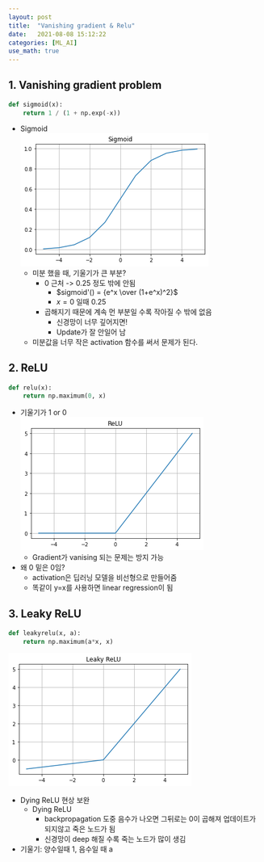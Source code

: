 ```yaml
---
layout: post
title:  "Vanishing gradient & Relu"
date:   2021-08-08 15:12:22
categories: [ML_AI]
use_math: true
---
```


## 1. Vanishing gradient problem
```python
def sigmoid(x):
    return 1 / (1 + np.exp(-x))
```
* Sigmoid  
  ![](/assets/image/relu_1.png)
  * 미분 했을 때, 기울기가 큰 부분?
    * 0 근처 -> 0.25 정도 밖에 안됨
      * $sigmoid'() = {e^x \over (1+e^x)^2}$ 
      * $x=0$ 일때 0.25
    * 곱해지기 때문에 계속 먼 부분일 수록 작아질 수 밖에 없음
      * 신경망이 너무 깊어지면!
      * Update가 잘 안일어 남
  * 미분값을 너무 작은 activation 함수를 써서 문제가 된다.

## 2. ReLU
```python
def relu(x):
    return np.maximum(0, x)
```
* 기울기가 1 or 0  
![ReLU](/assets/image/relu_2.png)
  * Gradient가 vanising 되는 문제는 방지 가능
* 왜 0 밑은 0임?
  * activation은 딥러닝 모델을 비선형으로 만들어줌
  * 똑같이 y=x를 사용하면 linear regression이 됨  

## 3. Leaky ReLU

```python
def leakyrelu(x, a):
    return np.maximum(a*x, x)
```
![](/assets/image/relu_3.png)

* Dying ReLU 현상 보완
  * Dying ReLU
    * backpropagation 도중 음수가 나오면 그뒤로는 0이 곱해져 업데이트가 되지않고 죽은 노드가 됨
    * 신경망이 deep 해질 수록 죽는 노드가 많이 생김
* 기울기: 양수일때 1, 음수일 때 a
